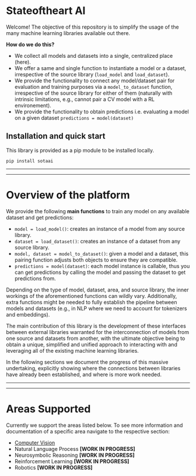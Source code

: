 # Stateoftheart AI

Welcome! The objective of this repository is to simplify the usage of the many
machine learning libraries available out there.

**How do we do this?**

- We collect all models and datasets into a single, centralized place (here).
- We offer a same and single function to instantiate a model or a dataset,
  irrespective of the source library (`load_model` and `load_dataset`).
- We provide the functionality to connect any model/dataset pair for evaluation
  and training purposes via a `model_to_dataset` function, irrespective of the
  source library for either of them (naturally with intrinsic limitations, e.g.,
  cannot pair a CV model with a RL environement).
- We provide the functionality to obtain predictions i.e. evaluating a model on
  a given dataset `predictions = model(dataset)`

## Installation and quick start

This library is provided as a pip module to be installed locally.

```
pip install sotaai
```

______________________________________________________________________

______________________________________________________________________

# Overview of the platform

We provide the following **main functions** to train any model on any
available dataset and get predictions:

- `model = load_model()`: creates an instance of a model from any source library.
- `dataset = load_dataset()`: creates an instance of a dataset from any source library.
- `model, dataset = model_to_dataset()`: given a model and a dataset, this pairing function
  adjusts both objects to ensure they are compatible.
- `predictions = model(dataset)`: each model instance is callable, thus you can get
  predictions by calling the model and passing the dataset to get predictions
  from.

Depending on the type of model, dataset, area, and source library, the inner
workings of the aforementioned functions can wildly vary. Additionally, extra
functions might be needed to fully establish the pipeline between models and
datasets (e.g., in NLP where we need to account for tokenizers and embeddings).

The main contribution of this library is the development of these interfaces
between external libraries warranted for the interconnection of models from one
source and datasets from another, with the ultimate objective being to obtain a
unique, simplified and unified approach to interacting with and leveraging all
of the existing machine learning libraries.

In the following sections we document the progress of this massive undertaking,
explicitly showing where the connections between libraries have already been
established, and where is more work needed.

______________________________________________________________________

______________________________________________________________________

# Areas Supported

Currently we support the areas listed below. To see more information and
documentation of a specific area navigate to the respective section:

- [Computer Vision](https://github.com/stateoftheartai/sotaai/blob/SOTA-1655/docs/sotaai/cv/overview.md)
- Natural Language Process **\[WORK IN PROGRESS\]**
- Neurosymbolic Reasoning **\[WORK IN PROGRESS\]**
- Reinforcement Learning **\[WORK IN PROGRESS\]**
- Robotics **\[WORK IN PROGRESS\]**
